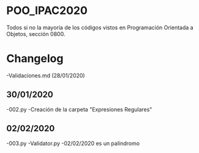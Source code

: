 # POO_IPAC2020

Todos si no la mayoría de los códigos vistos en Programación Orientada a Objetos, sección 0800.


Changelog
=========

-Validaciones.md (28/01/2020)

30/01/2020
----------
-002.py
-Creación de la carpeta "Expresiones Regulares"

02/02/2020
----------
-003.py
-Validator.py
-02/02/2020 es un palíndromo
